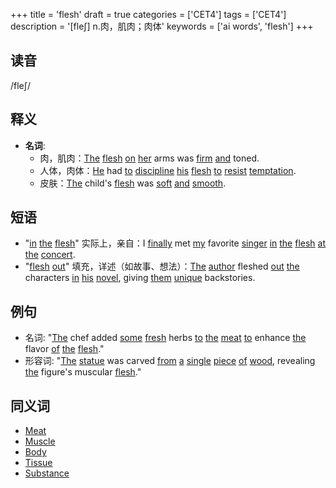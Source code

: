 +++
title = 'flesh'
draft = true
categories = ['CET4']
tags = ['CET4']
description = '[fle∫] n.肉，肌肉；肉体'
keywords = ['ai words', 'flesh']
+++

## 读音
/fleʃ/

## 释义
- **名词**:
  - 肉，肌肉：[The](/post/the/) [flesh](/post/flesh/) [on](/post/on/) [her](/post/her/) arms was [firm](/post/firm/) [and](/post/and/) toned.
  - 人体，肉体：[He](/post/he/) had [to](/post/to/) [discipline](/post/discipline/) [his](/post/his/) [flesh](/post/flesh/) [to](/post/to/) [resist](/post/resist/) [temptation](/post/temptation/).
  - 皮肤：[The](/post/the/) child's [flesh](/post/flesh/) was [soft](/post/soft/) [and](/post/and/) [smooth](/post/smooth/).

## 短语
- "[in](/post/in/) [the](/post/the/) [flesh](/post/flesh/)" 实际上，亲自：I [finally](/post/finally/) met [my](/post/my/) favorite [singer](/post/singer/) [in](/post/in/) [the](/post/the/) [flesh](/post/flesh/) [at](/post/at/) [the](/post/the/) [concert](/post/concert/).
- "[flesh](/post/flesh/) [out](/post/out/)" 填充，详述（如故事、想法）：[The](/post/the/) [author](/post/author/) fleshed [out](/post/out/) [the](/post/the/) characters [in](/post/in/) [his](/post/his/) [novel](/post/novel/), giving [them](/post/them/) [unique](/post/unique/) backstories.

## 例句
- 名词: "[The](/post/the/) chef added [some](/post/some/) [fresh](/post/fresh/) herbs [to](/post/to/) [the](/post/the/) [meat](/post/meat/) [to](/post/to/) enhance [the](/post/the/) flavor [of](/post/of/) [the](/post/the/) [flesh](/post/flesh/)."
- 形容词: "[The](/post/the/) [statue](/post/statue/) was carved [from](/post/from/) [a](/post/a/) [single](/post/single/) [piece](/post/piece/) [of](/post/of/) [wood](/post/wood/), revealing [the](/post/the/) figure's muscular [flesh](/post/flesh/)."

## 同义词
- [Meat](/post/meat/)
- [Muscle](/post/muscle/)
- [Body](/post/body/)
- [Tissue](/post/tissue/)
- [Substance](/post/substance/)
